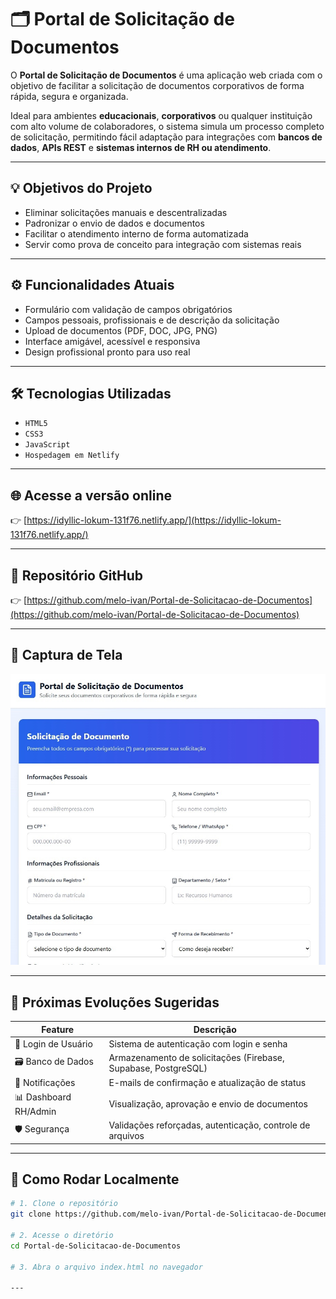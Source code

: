 # 🗂️ Portal de Solicitação de Documentos

O **Portal de Solicitação de Documentos** é uma aplicação web criada com o objetivo de facilitar a solicitação de documentos corporativos de forma rápida, segura e organizada.

Ideal para ambientes **educacionais**, **corporativos** ou qualquer instituição com alto volume de colaboradores, o sistema simula um processo completo de solicitação, permitindo fácil adaptação para integrações com **bancos de dados**, **APIs REST** e **sistemas internos de RH ou atendimento**.

---

## 💡 Objetivos do Projeto

- Eliminar solicitações manuais e descentralizadas  
- Padronizar o envio de dados e documentos  
- Facilitar o atendimento interno de forma automatizada  
- Servir como prova de conceito para integração com sistemas reais  

---

## ⚙️ Funcionalidades Atuais

- Formulário com validação de campos obrigatórios  
- Campos pessoais, profissionais e de descrição da solicitação  
- Upload de documentos (PDF, DOC, JPG, PNG)  
- Interface amigável, acessível e responsiva  
- Design profissional pronto para uso real  

---

## 🛠️ Tecnologias Utilizadas

- `HTML5`  
- `CSS3`  
- `JavaScript`  
- `Hospedagem em Netlify`  

---

## 🌐 Acesse a versão online

👉 [https://idyllic-lokum-131f76.netlify.app/](https://idyllic-lokum-131f76.netlify.app/)

---

## 🔗 Repositório GitHub

👉 [https://github.com/melo-ivan/Portal-de-Solicitacao-de-Documentos](https://github.com/melo-ivan/Portal-de-Solicitacao-de-Documentos)

---

## 📸 Captura de Tela

![Tela inicial do sistema](https://github.com/melo-ivan/Portal-de-Solicita-o-de-Documentos/raw/main/Portal%20de%20Solicita%C3%A7%C3%A3o.jpg)

---

## 🚀 Próximas Evoluções Sugeridas

| Feature               | Descrição |
|-----------------------|-----------|
| 🔐 Login de Usuário   | Sistema de autenticação com login e senha |
| 🗃️ Banco de Dados     | Armazenamento de solicitações (Firebase, Supabase, PostgreSQL) |
| 📧 Notificações       | E-mails de confirmação e atualização de status |
| 📊 Dashboard RH/Admin | Visualização, aprovação e envio de documentos |
| 🛡️ Segurança          | Validações reforçadas, autenticação, controle de arquivos |

---

## 📁 Como Rodar Localmente

```bash
# 1. Clone o repositório
git clone https://github.com/melo-ivan/Portal-de-Solicitacao-de-Documentos.git

# 2. Acesse o diretório
cd Portal-de-Solicitacao-de-Documentos

# 3. Abra o arquivo index.html no navegador

---
